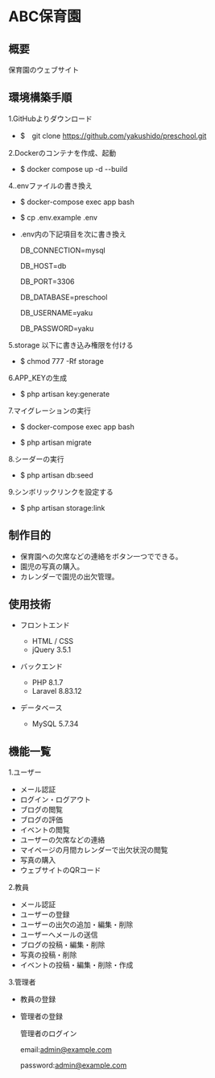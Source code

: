 # ABC保育園

## 概要

保育園のウェブサイト

## 環境構築手順

1.GitHubよりダウンロード

 - $　git clone https://github.com/yakushido/preschool.git

2.Dockerのコンテナを作成、起動

 - $ docker compose up -d --build
  
4..envファイルの書き換え

 - $ docker-compose exec app bash
 - $ cp .env.example .env
 - .env内の下記項目を次に書き換え

    DB_CONNECTION=mysql
    
    DB_HOST=db
    
    DB_PORT=3306
    
    DB_DATABASE=preschool
    
    DB_USERNAME=yaku
    
    DB_PASSWORD=yaku

5.storage 以下に書き込み権限を付ける

 - $ chmod 777 -Rf storage

6.APP_KEYの生成

 - $ php artisan key:generate

7.マイグレーションの実行

 - $ docker-compose exec app bash

 - $ php artisan migrate

8.シーダーの実行

 - $ php artisan db:seed

9.シンボリックリンクを設定する

 - $ php artisan storage:link

## 制作目的

- 保育園への欠席などの連絡をボタン一つでできる。
- 園児の写真の購入。
- カレンダーで園児の出欠管理。

## 使用技術

- フロントエンド
  - HTML / CSS
  - jQuery 3.5.1

- バックエンド
  - PHP 8.1.7
  - Laravel 8.83.12

- データベース
  - MySQL 5.7.34

## 機能一覧

1.ユーザー

- メール認証
- ログイン・ログアウト
- ブログの閲覧
- ブログの評価
- イベントの閲覧
- ユーザーの欠席などの連絡
- マイページの月間カレンダーで出欠状況の閲覧
- 写真の購入
- ウェブサイトのQRコード

2.教員

- メール認証
- ユーザーの登録
- ユーザーの出欠の追加・編集・削除
- ユーザーへメールの送信
- ブログの投稿・編集・削除
- 写真の投稿・削除
- イベントの投稿・編集・削除・作成

3.管理者

- 教員の登録
- 管理者の登録

    管理者のログイン

    email:admin@example.com

    password:admin@example.com
